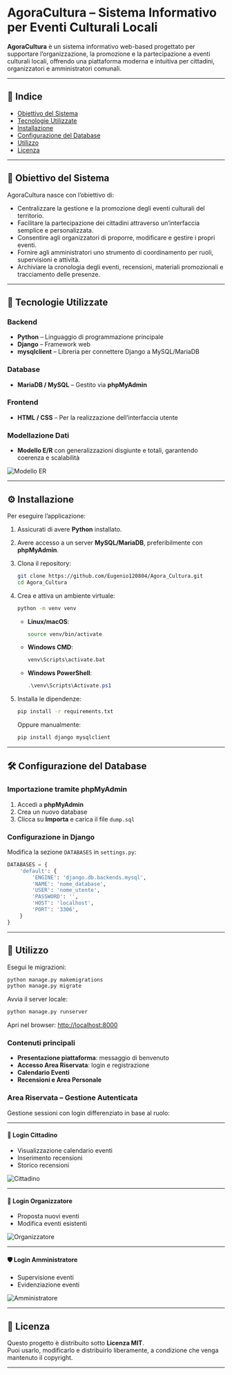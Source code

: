
# AgoraCultura – Sistema Informativo per Eventi Culturali Locali

**AgoraCultura** è un sistema informativo web-based progettato per supportare l’organizzazione, la promozione e la partecipazione a eventi culturali locali, offrendo una piattaforma moderna e intuitiva per cittadini, organizzatori e amministratori comunali.

---

## 📑 Indice

- [Obiettivo del Sistema](#obiettivo-del-sistema)
- [Tecnologie Utilizzate](#tecnologie-utilizzate)
- [Installazione](#installazione)
- [Configurazione del Database](#configurazione-del-database)
- [Utilizzo](#utilizzo)
- [Licenza](#licenza)

---

## 🎯 Obiettivo del Sistema

AgoraCultura nasce con l’obiettivo di:

- Centralizzare la gestione e la promozione degli eventi culturali del territorio.
- Facilitare la partecipazione dei cittadini attraverso un’interfaccia semplice e personalizzata.
- Consentire agli organizzatori di proporre, modificare e gestire i propri eventi.
- Fornire agli amministratori uno strumento di coordinamento per ruoli, supervisioni e attività.
- Archiviare la cronologia degli eventi, recensioni, materiali promozionali e tracciamento delle presenze.

---

## 🧰 Tecnologie Utilizzate

### Backend
- **Python** – Linguaggio di programmazione principale
- **Django** – Framework web
- **mysqlclient** – Libreria per connettere Django a MySQL/MariaDB

### Database
- **MariaDB / MySQL** – Gestito via **phpMyAdmin**

### Frontend
- **HTML / CSS** – Per la realizzazione dell’interfaccia utente

### Modellazione Dati
- **Modello E/R** con generalizzazioni disgiunte e totali, garantendo coerenza e scalabilità

![Modello ER](https://github.com/user-attachments/assets/67c97d27-171c-472c-a1e0-946875757b26)

---

## ⚙️ Installazione

Per eseguire l’applicazione:

1. Assicurati di avere **Python** installato.

2. Avere accesso a un server **MySQL/MariaDB**, preferibilmente con **phpMyAdmin**.

3. Clona il repository:
   ```bash
   git clone https://github.com/Eugenio120804/Agora_Cultura.git
   cd Agora_Cultura
   ```

4. Crea e attiva un ambiente virtuale:
   ```bash
   python -m venv venv
   ```

   - **Linux/macOS**:
     ```bash
     source venv/bin/activate
     ```

   - **Windows CMD**:
     ```cmd
     venv\Scripts\activate.bat
     ```

   - **Windows PowerShell**:
     ```powershell
     .\venv\Scripts\Activate.ps1
     ```

5. Installa le dipendenze:
   ```bash
   pip install -r requirements.txt
   ```

   Oppure manualmente:
   ```bash
   pip install django mysqlclient
   ```

---

## 🛠️ Configurazione del Database

### Importazione tramite phpMyAdmin

1. Accedi a **phpMyAdmin**
2. Crea un nuovo database
3. Clicca su **Importa** e carica il file `dump.sql`

### Configurazione in Django

Modifica la sezione `DATABASES` in `settings.py`:

```python
DATABASES = {
    'default': {
        'ENGINE': 'django.db.backends.mysql',
        'NAME': 'nome_database',
        'USER': 'nome_utente',
        'PASSWORD': '',
        'HOST': 'localhost',
        'PORT': '3306',
    }
}
```

---

## 🚀 Utilizzo

Esegui le migrazioni:
```bash
python manage.py makemigrations
python manage.py migrate
```

Avvia il server locale:
```bash
python manage.py runserver
```

Apri nel browser: [http://localhost:8000](http://localhost:8000)

### Contenuti principali

- **Presentazione piattaforma**: messaggio di benvenuto
- **Accesso Area Riservata**: login e registrazione
- **Calendario Eventi**
- **Recensioni e Area Personale**

### Area Riservata – Gestione Autenticata

Gestione sessioni con login differenziato in base al ruolo:

---

#### 👤 Login Cittadino

- Visualizzazione calendario eventi
- Inserimento recensioni
- Storico recensioni

![Cittadino](https://github.com/user-attachments/assets/3456f905-1b1c-4516-9b13-3f1cf9392da5)

---

#### 📝 Login Organizzatore

- Proposta nuovi eventi
- Modifica eventi esistenti

![Organizzatore](https://github.com/user-attachments/assets/255af1d1-5b4d-4df2-a691-65f8cfd6c83d)

---

#### 🛡️ Login Amministratore

- Supervisione eventi
- Evidenziazione eventi

![Amministratore](https://github.com/user-attachments/assets/c7d62eae-ad4b-416f-94eb-4d58b4f6ad75)

---

## 📄 Licenza

Questo progetto è distribuito sotto **Licenza MIT**.  
Puoi usarlo, modificarlo e distribuirlo liberamente, a condizione che venga mantenuto il copyright.

---
